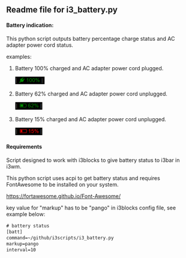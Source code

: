 ## Readme file for i3_battery.py

#### Battery indication:

This python script outputs battery percentage charge status and AC adapter power cord status.

examples:

1. Battery 100% charged and AC adapter power cord plugged.

   ![alt text][bat100]

2. Battery 62% charged and AC adapter power cord unplugged.

   ![alt text][bat62]

3. Battery 15% charged and AC adapter power cord unplugged.

   ![alt text][bat15]

[bat100]: https://github.com/jm4rcos/i3scripts/blob/master/img/bat_100.png "battery indication 100%"
[bat62]: https://github.com/jm4rcos/i3scripts/blob/master/img/bat_62.png "battery indication 62%"
[bat15]: https://github.com/jm4rcos/i3scripts/blob/master/img/bat_15.png "battery indication 15%"


#### Requirements

Script designed to work with i3blocks to give battery status to i3bar in i3wm.

This  python  script  uses  acpi  to get battery status and requires FontAwesome to be installed on your system.

https://fortawesome.github.io/Font-Awesome/

key value for "markup" has to be "pango" in i3blocks config file, see example below:

```
# battery status
[batt]
command=~/github/i3scripts/i3_battery.py
markup=pango
interval=10
```
